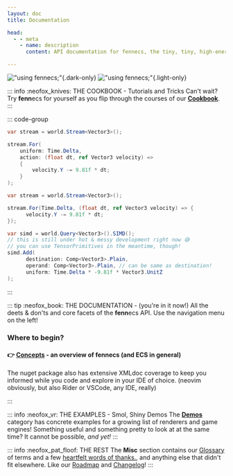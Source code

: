 ```yaml
---
layout: doc
title: Documentation

head:
  - - meta
    - name: description
      content: API documentation for fennecs, the tiny, tiny, high-energy Entity-Component System

---
```

!["using fennecs;"](https://fennecs.tech/img/using-fennecs-darkmode.svg){.dark-only}
!["using fennecs;"](https://fennecs.tech/img/using-fennecs-lightmode.svg){.light-only}

::: info :neofox_knives: THE COOKBOOK - Tutorials and Tricks
Can't wait? Try **fenn**ecs for yourself as you flip through the courses of our **[Cookbook](/cookbook/index)**. 
:::

::: code-group
```cs [🦊 1, 2, 3 - gravity!]
var stream = world.Stream<Vector3>();

stream.For(
    uniform: Time.Delta, 
    action: (float dt, ref Vector3 velocity) => 
    {
        velocity.Y -= 9.81f * dt;
    }
);
```

```cs [(🤏 200% tighter in OTBS)]
var stream = world.Stream<Vector3>();

stream.For(Time.Delta, (float dt, ref Vector3 velocity) => {
      velocity.Y -= 9.81f * dt;
});
```

```cs [🚀 700% faster with SIMD]
var simd = world.Query<Vector3>().SIMD();
// this is still under hot & messy development right now 😅
// you can use TensorPrimitives in the meantime, though!
simd.Add(
      destination: Comp<Vector3>.Plain,
      operand: Comp<Vector3>.Plain, // can be same as destination!
      uniform: Time.Delta * -9.81f * Vector3.UnitZ
);
```


:::

::: tip :neofox_book: THE DOCUMENTATION - (you're in it now!)
All the deets & don'ts and core facets of the **fenn**ecs API. Use the navigation menu on the left!

### Where to begin?
#### 👉 [**Concepts**](Concepts.md) - an overview of **fenn**ecs (and ECS in general)

The nuget package also has extensive XMLdoc coverage to keep you informed while you code and explore in your IDE of choice. (neovim obviously, but also Rider or VSCode, any IDE, really)

:::


::: info :neofox_vr: THE EXAMPLES - Smol, Shiny Demos
The **[Demos](/examples/index)** category has concrete examples for a growing list of renderers and game engines! Something useful and something pretty to look at at the same time? It cannot be possible, *and yet!*
:::


::: info :neofox_pat_floof: THE REST
The **Misc** section contains our [Glossary](/misc/Glossary.md) of terms and a few [heartfelt words of thanks.](/misc/Acknowledgements.md), and anything else that didn't fit elsewhere. Like our [Roadmap](/misc/Roadmap.md) and [Changelog](/misc/Changelog.md)!
:::


